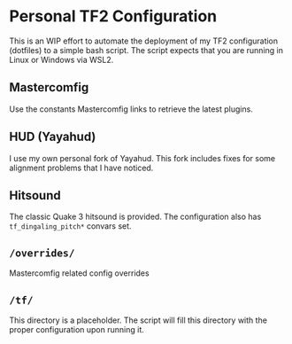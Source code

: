 # Personal TF2 Configuration
This is an WIP effort to automate the deployment of my TF2 configuration (dotfiles) to a simple bash script. The script expects that you are running in Linux or Windows via WSL2.

## Mastercomfig
Use the constants Mastercomfig links to retrieve the latest plugins.

## HUD (Yayahud)
I use my own personal fork of Yayahud. This fork includes fixes for some alignment problems that I have noticed.

## Hitsound
The classic Quake 3 hitsound is provided. The configuration also has `tf_dingaling_pitch*` convars set.

## `/overrides/`
Mastercomfig related config overrides

## `/tf/`
This directory is a placeholder. The script will fill this directory with the proper configuration upon running it.
